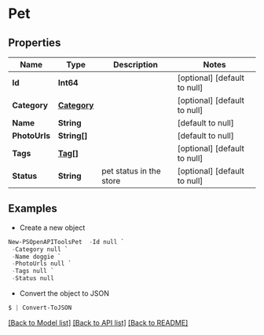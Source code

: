 # Pet
## Properties

Name | Type | Description | Notes
------------ | ------------- | ------------- | -------------
**Id** | **Int64** |  | [optional] [default to null]
**Category** | [**Category**](Category.md) |  | [optional] [default to null]
**Name** | **String** |  | [default to null]
**PhotoUrls** | **String[]** |  | [default to null]
**Tags** | [**Tag[]**](Tag.md) |  | [optional] [default to null]
**Status** | **String** | pet status in the store | [optional] [default to null]

## Examples

- Create a new object
```powershell
New-PSOpenAPIToolsPet  -Id null `
 -Category null `
 -Name doggie `
 -PhotoUrls null `
 -Tags null `
 -Status null
```

- Convert the object to JSON
```powershell
$ | Convert-ToJSON
```


[[Back to Model list]](../README.md#documentation-for-models) [[Back to API list]](../README.md#documentation-for-api-endpoints) [[Back to README]](../README.md)

